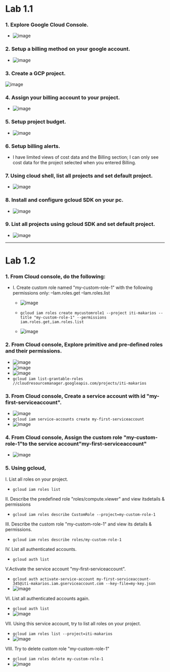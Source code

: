 # Lab 1.1
### 1. Explore Google Cloud Console.
- ![image](https://user-images.githubusercontent.com/28235504/212914820-da0d4e6e-079f-4215-91be-447b86ed15e0.png)

### 2. Setup a billing method on your google account.
- ![image](https://user-images.githubusercontent.com/28235504/212909915-751793c8-27b0-4ec7-a6be-3fc1c0b56255.png)

### 3. Create a GCP project.
![image](https://user-images.githubusercontent.com/28235504/212908838-546ae14d-41f0-43d8-95e0-f673cf98185e.png)
### 4. Assign your billing account to your project.
- ![image](https://user-images.githubusercontent.com/28235504/212919596-dc321d09-cdda-482c-a489-540c7967a65b.png)
### 5. Setup project budget.
- ![image](https://user-images.githubusercontent.com/28235504/212920249-906a45cb-10e6-4543-afaa-586331fde573.png)

### 6. Setup billing alerts.
- I have limited views of cost data and the Billing section; I can only see cost data for the project selected when you entered Billing.

### 7. Using cloud shell, list all projects and set default project.
- ![image](https://user-images.githubusercontent.com/28235504/212924003-cc554eb1-5a1a-4146-8535-503881108dc9.png)

### 8. Install and configure gcloud SDK on your pc.
- ![image](https://user-images.githubusercontent.com/28235504/212922491-e1a9301d-e4b3-4247-bd2c-c073b6c97258.png)

### 9. List all projects using gcloud SDK and set default project.
- ![image](https://user-images.githubusercontent.com/28235504/212922196-26de82c7-347a-4b18-83d7-569c2ba2d489.png)
--------------------------
# Lab 1.2
### 1. From Cloud console, do the following:
- I. Create custom role named "my-custom-role-1" with the following permissions only:
  –Iam.roles.get
  –Iam.roles.list
   - ![image](https://user-images.githubusercontent.com/28235504/212944042-e73d632b-3b46-4457-9782-c1d9b2f0a2e0.png)

   - ```gcloud iam roles create mycustomrole1 --project iti-makarios --title "my-custom-role-1" --permissions iam.roles.get,iam.roles.list```
   -  ![image](https://user-images.githubusercontent.com/28235504/212925801-e968beb5-5ef3-4c4d-bb96-705f01c1d065.png)

### 2. From Cloud console, Explore primitive and pre-defined roles and their permissions.
 - ![image](https://user-images.githubusercontent.com/28235504/212962771-a30208d0-0014-4267-8af4-0fd8b56eea0c.png)
 - ![image](https://user-images.githubusercontent.com/28235504/212963024-25584e79-4efd-46e3-a36b-5226a9532698.png)
 - ![image](https://user-images.githubusercontent.com/28235504/212962619-1f4ea7d2-714b-40e1-bd06-4f3a0822f2b2.png)
 - ```gcloud iam list-grantable-roles //cloudresourcemanager.googleapis.com/projects/iti-makarios```

### 3. From Cloud console, Create a service account with id "my-first-serviceaccount".
 - ![image](https://user-images.githubusercontent.com/28235504/212959913-569a2773-88cd-4584-b098-1860287c6147.png)
 - ```gcloud iam service-accounts create my-first-serviceaccount ``` 
 - ![image](https://user-images.githubusercontent.com/28235504/212929518-b731aed1-0e9e-4726-b721-1216d00aa269.png)

### 4. From Cloud console, Assign the custom role "my-custom-role-1"to the service account"my-first-serviceaccount"
 - ![image](https://user-images.githubusercontent.com/28235504/212974767-262622a4-e252-4e8d-a152-2a61bbd3c141.png)

### 5. Using gcloud,
I. List all roles on your project.
 - ```gcloud iam roles list ```

II. Describe the predefined role "roles/compute.viewer" and view itsdetails & permissions
 - ```gcloud iam roles describe CustomRole --project=my-custom-role-1```

III. Describe the custom role "my-custom-role-1" and view its details & permissions.
 - ```gcloud iam roles describe roles/my-custom-role-1```

IV. List all authenticated accounts.
 - ```gcloud auth list ```

V.Activate the service account "my-first-serviceaccount".
 - ```gcloud auth activate-service-account my-first-serviceaccount-345@iti-makarios.iam.gserviceaccount.com --key-file=my-key.json```
 - ![image](https://user-images.githubusercontent.com/28235504/212969487-1a53ee7e-7a39-45bd-99d8-f1b7ef605a25.png)

VI. List all authenticated accounts again.
 - ```gcloud auth list```
 - ![image](https://user-images.githubusercontent.com/28235504/212969702-841a6ca1-4111-41f7-9c6d-9005494210e5.png)

VII. Using this service account, try to list all roles on your project.
 - ```gcloud iam roles list --project=iti-makarios```
 - ![image](https://user-images.githubusercontent.com/28235504/212970554-165df013-b23a-4e98-a601-36e1b524dfbb.png)

VIII. Try to delete custom role "my-custom-role-1"
 - ``` gcloud iam roles delete my-custom-role-1 ```
 - ![image](https://user-images.githubusercontent.com/28235504/212970873-ea862b2b-ff5a-4c55-95e7-6fe6bfa5d3a7.png)
